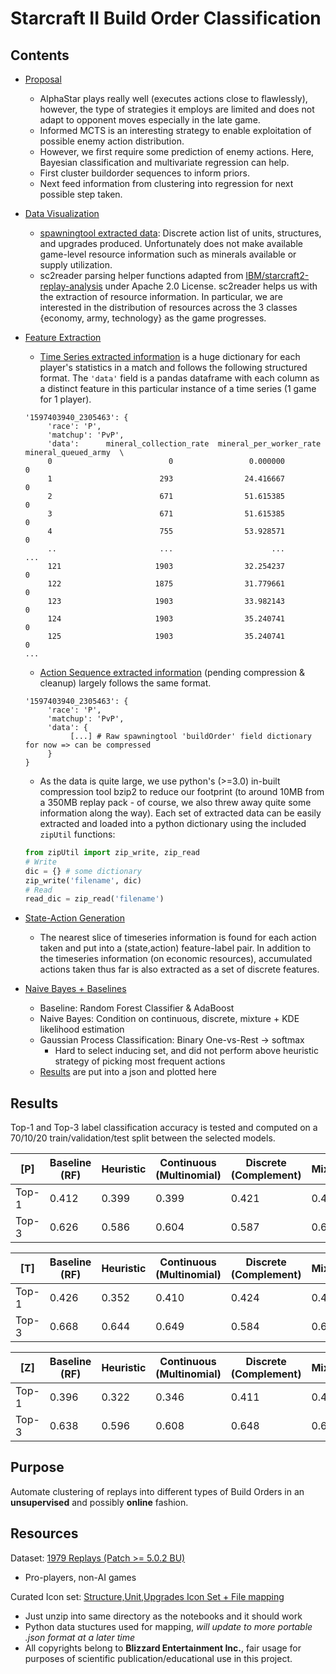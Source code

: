 # Starcraft II Build Order Classification

## Contents

- [Proposal](/Proposal.md)
    - AlphaStar plays really well (executes actions close to flawlessly), however, the type of strategies it employs are limited and does not adapt to opponent moves especially in the late game.
    - Informed MCTS is an interesting strategy to enable exploitation of possible enemy action distribution.
    - However, we first require some prediction of enemy actions. Here, Bayesian classification and multivariate regression can help.
    - First cluster buildorder sequences to inform priors.
    - Next feed information from clustering into regression for next possible step taken.
- [Data Visualization](/Dataset%20Visualization.ipynb)
    - [spawningtool extracted data](https://github.com/StoicLoofah/spawningtool/wiki/Diving-into-the-Data): Discrete action list of units, structures, and upgrades produced. Unfortunately does not make available game-level resource information such as minerals available or supply utilization.
    - sc2reader parsing helper functions adapted from [IBM/starcraft2-replay-analysis](https://github.com/IBM/starcraft2-replay-analysis) under Apache 2.0 License. sc2reader helps us with the extraction of resource information. In particular, we are interested in the distribution of resources across the 3 classes \{economy, army, technology\} as the game progresses.
- [Feature Extraction](/Feature%20Extraction.ipynb)
    - [Time Series extracted information](/data/timeseries_data.pbz2) is a huge dictionary for each player's statistics in a match and follows the following structured format. The `'data'` field is a pandas dataframe with each column as a distinct feature in this particular instance of a time series (1 game for 1 player).
    ```
    '1597403940_2305463': {
         'race': 'P',
         'matchup': 'PvP',
         'data':      mineral_collection_rate  mineral_per_worker_rate  mineral_queued_army  \
         0                          0                 0.000000                    0   
         1                        293                24.416667                    0   
         2                        671                51.615385                    0   
         3                        671                51.615385                    0   
         4                        755                53.928571                    0   
         ..                       ...                      ...                  ...   
         121                     1903                32.254237                    0   
         122                     1875                31.779661                    0   
         123                     1903                33.982143                    0   
         124                     1903                35.240741                    0   
         125                     1903                35.240741                    0 
    ...
    ```
    - [Action Sequence extracted information](/data/buildOrder_data.pbz2) (pending compression & cleanup) largely follows the same format.
    ```
    '1597403940_2305463': {
         'race': 'P',
         'matchup': 'PvP',
         'data': {
              [...] # Raw spawningtool 'buildOrder' field dictionary for now => can be compressed
         }
    }
    ```
    - As the data is quite large, we use python's (>=3.0) in-built compression tool bzip2 to reduce our footprint (to around 10MB from a 350MB replay pack - of course, we also threw away quite some information along the way). Each set of extracted data can be easily extracted and loaded into a python dictionary using the included `zipUtil` functions:
    ```py
    from zipUtil import zip_write, zip_read
    # Write
    dic = {} # some dictionary
    zip_write('filename', dic)
    # Read
    read_dic = zip_read('filename')
    ```

- [State-Action Generation](/State-Action%20Generation.ipynb)
    - The nearest slice of timeseries information is found for each action taken and put into a (state,action) feature-label pair. In addition to the timeseries information (on economic resources), accumulated actions taken thus far is also extracted as a set of discrete features.

- [Naive Bayes + Baselines](/Naive%20Bayes.ipynb)
    - Baseline: Random Forest Classifier & AdaBoost
    - Naive Bayes: Condition on continuous, discrete, mixture + KDE likelihood estimation
    - Gaussian Process Classification: Binary One-vs-Rest -> softmax
        - Hard to select inducing set, and did not perform above heuristic strategy of picking most frequent actions
    - [Results](/Results%20Visualization.ipynb) are put into a json and plotted here

## Results

Top-1 and Top-3 label classification accuracy is tested and computed on a 70/10/20 train/validation/test split between the selected models.

| [P] | Baseline (RF) | Heuristic | Continuous (Multinomial) | Discrete (Complement) | Mixture | KDE (exp) |
| --- | --- | --- | --- | --- | --- | --- |
| Top-1 | 0.412 | 0.399 | 0.399 | 0.421 | 0.420 | 0.454 |
| Top-3 | 0.626 | 0.586 | 0.604 | 0.587 | 0.621 | 0.690 |


| [T] | Baseline (RF) | Heuristic | Continuous (Multinomial) | Discrete (Complement) | Mixture | KDE (exp) |
| --- | --- | --- | --- | --- | --- | --- |
| Top-1 | 0.426 | 0.352 | 0.410 | 0.424 | 0.427 | 0.446 |
| Top-3 | 0.668 | 0.644 | 0.649 | 0.584 | 0.623 | 0.705 |


| [Z] | Baseline (RF) | Heuristic | Continuous (Multinomial) | Discrete (Complement) | Mixture | KDE (exp) |
| --- | --- | --- | --- | --- | --- | --- |
| Top-1 | 0.396 | 0.322 | 0.346 | 0.411 | 0.409 | 0.439 |
| Top-3 | 0.638 | 0.596 | 0.608 | 0.648 | 0.669 | 0.712 |


## Purpose

Automate clustering of replays into different types of Build Orders in an **unsupervised** and possibly **online** fashion.

## Resources

Dataset: [1979 Replays (Patch >= 5.0.2 BU)](https://drive.google.com/file/d/1x9dl1W6j4HRwdGaar-KQnLNYN8OHt7ct/view?usp=sharing)
- Pro-players, non-AI games

Curated Icon set: [Structure,Unit,Upgrades Icon Set + File mapping](https://drive.google.com/file/d/1C78kzDM_g9ii4KGc5pYSowfBbBZH06R3/view?usp=sharing)
- Just unzip into same directory as the notebooks and it should work
- Python data stuctures used for mapping, *will update to more portable .json format at a later time*
- All copyrights belong to **Blizzard Entertainment Inc.**, fair usage for purposes of scientific publication/educational use in this project.